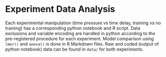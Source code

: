 # Experiment Data Analysis
Each experimental manipulation (time pressure vs time delay, training vs no training) has a corresponding python notebook and R script. Data exclusions and variable encoding are handled in python according to the pre-registered procedure for each experiment. Model comparison using `lmer()` and `anova()` is done in R Markdown files. Raw and coded (output of python notebook) data can be found in `data/` for both experiments.